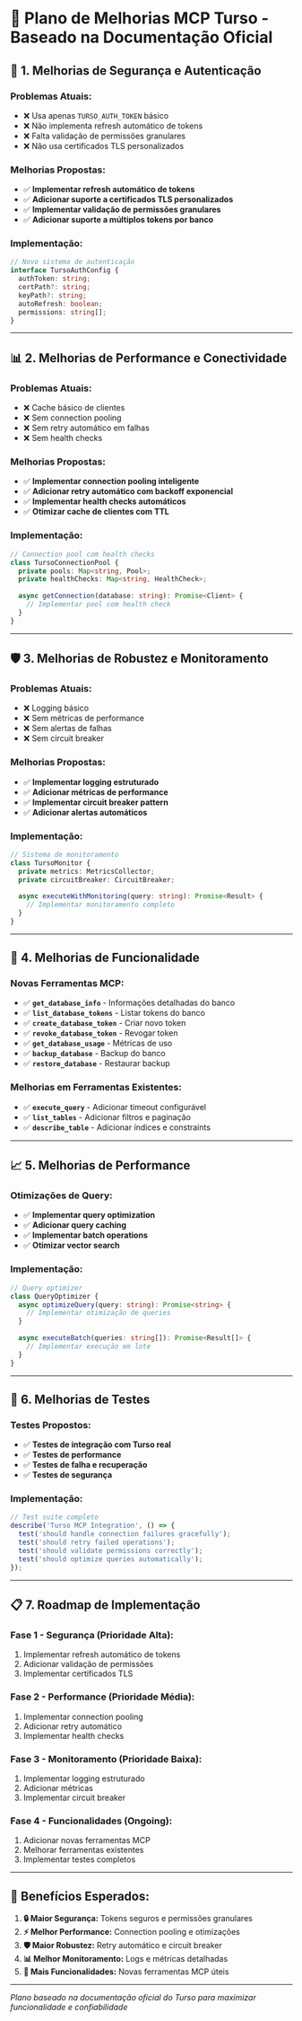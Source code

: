 # 🚀 Plano de Melhorias MCP Turso - Baseado na Documentação Oficial

## 🔐 **1. Melhorias de Segurança e Autenticação**

### **Problemas Atuais:**
- ❌ Usa apenas `TURSO_AUTH_TOKEN` básico
- ❌ Não implementa refresh automático de tokens
- ❌ Falta validação de permissões granulares
- ❌ Não usa certificados TLS personalizados

### **Melhorias Propostas:**
- ✅ **Implementar refresh automático de tokens**
- ✅ **Adicionar suporte a certificados TLS personalizados**
- ✅ **Implementar validação de permissões granulares**
- ✅ **Adicionar suporte a múltiplos tokens por banco**

### **Implementação:**
```typescript
// Novo sistema de autenticação
interface TursoAuthConfig {
  authToken: string;
  certPath?: string;
  keyPath?: string;
  autoRefresh: boolean;
  permissions: string[];
}
```

---

## 📊 **2. Melhorias de Performance e Conectividade**

### **Problemas Atuais:**
- ❌ Cache básico de clientes
- ❌ Sem connection pooling
- ❌ Sem retry automático em falhas
- ❌ Sem health checks

### **Melhorias Propostas:**
- ✅ **Implementar connection pooling inteligente**
- ✅ **Adicionar retry automático com backoff exponencial**
- ✅ **Implementar health checks automáticos**
- ✅ **Otimizar cache de clientes com TTL**

### **Implementação:**
```typescript
// Connection pool com health checks
class TursoConnectionPool {
  private pools: Map<string, Pool>;
  private healthChecks: Map<string, HealthCheck>;
  
  async getConnection(database: string): Promise<Client> {
    // Implementar pool com health check
  }
}
```

---

## 🛡️ **3. Melhorias de Robustez e Monitoramento**

### **Problemas Atuais:**
- ❌ Logging básico
- ❌ Sem métricas de performance
- ❌ Sem alertas de falhas
- ❌ Sem circuit breaker

### **Melhorias Propostas:**
- ✅ **Implementar logging estruturado**
- ✅ **Adicionar métricas de performance**
- ✅ **Implementar circuit breaker pattern**
- ✅ **Adicionar alertas automáticos**

### **Implementação:**
```typescript
// Sistema de monitoramento
class TursoMonitor {
  private metrics: MetricsCollector;
  private circuitBreaker: CircuitBreaker;
  
  async executeWithMonitoring(query: string): Promise<Result> {
    // Implementar monitoramento completo
  }
}
```

---

## 🔧 **4. Melhorias de Funcionalidade**

### **Novas Ferramentas MCP:**
- ✅ **`get_database_info`** - Informações detalhadas do banco
- ✅ **`list_database_tokens`** - Listar tokens do banco
- ✅ **`create_database_token`** - Criar novo token
- ✅ **`revoke_database_token`** - Revogar token
- ✅ **`get_database_usage`** - Métricas de uso
- ✅ **`backup_database`** - Backup do banco
- ✅ **`restore_database`** - Restaurar backup

### **Melhorias em Ferramentas Existentes:**
- ✅ **`execute_query`** - Adicionar timeout configurável
- ✅ **`list_tables`** - Adicionar filtros e paginação
- ✅ **`describe_table`** - Adicionar índices e constraints

---

## 📈 **5. Melhorias de Performance**

### **Otimizações de Query:**
- ✅ **Implementar query optimization**
- ✅ **Adicionar query caching**
- ✅ **Implementar batch operations**
- ✅ **Otimizar vector search**

### **Implementação:**
```typescript
// Query optimizer
class QueryOptimizer {
  async optimizeQuery(query: string): Promise<string> {
    // Implementar otimização de queries
  }
  
  async executeBatch(queries: string[]): Promise<Result[]> {
    // Implementar execução em lote
  }
}
```

---

## 🧪 **6. Melhorias de Testes**

### **Testes Propostos:**
- ✅ **Testes de integração com Turso real**
- ✅ **Testes de performance**
- ✅ **Testes de falha e recuperação**
- ✅ **Testes de segurança**

### **Implementação:**
```typescript
// Test suite completo
describe('Turso MCP Integration', () => {
  test('should handle connection failures gracefully');
  test('should retry failed operations');
  test('should validate permissions correctly');
  test('should optimize queries automatically');
});
```

---

## 📋 **7. Roadmap de Implementação**

### **Fase 1 - Segurança (Prioridade Alta):**
1. Implementar refresh automático de tokens
2. Adicionar validação de permissões
3. Implementar certificados TLS

### **Fase 2 - Performance (Prioridade Média):**
1. Implementar connection pooling
2. Adicionar retry automático
3. Implementar health checks

### **Fase 3 - Monitoramento (Prioridade Baixa):**
1. Implementar logging estruturado
2. Adicionar métricas
3. Implementar circuit breaker

### **Fase 4 - Funcionalidades (Ongoing):**
1. Adicionar novas ferramentas MCP
2. Melhorar ferramentas existentes
3. Implementar testes completos

---

## 🎯 **Benefícios Esperados:**

1. **🔒 Maior Segurança:** Tokens seguros e permissões granulares
2. **⚡ Melhor Performance:** Connection pooling e otimizações
3. **🛡️ Maior Robustez:** Retry automático e circuit breaker
4. **📊 Melhor Monitoramento:** Logs e métricas detalhadas
5. **🔧 Mais Funcionalidades:** Novas ferramentas MCP úteis

---
*Plano baseado na documentação oficial do Turso para maximizar funcionalidade e confiabilidade* 